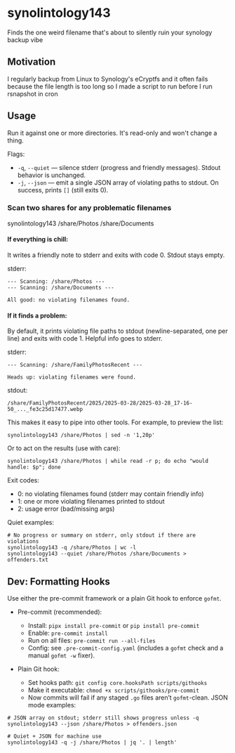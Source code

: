# synolintology143
Finds the one weird filename that's about to silently ruin your synology backup vibe

## Motivation

I regularly backup from Linux to Synology's eCryptfs and it often fails because the file length is too long so I made a script to run before I run rsnapshot in cron

## Usage

Run it against one or more directories. It's read-only and won't change a thing.

Flags:
- `-q`, `--quiet` — silence stderr (progress and friendly messages). Stdout behavior is unchanged.
- `-j`, `--json` — emit a single JSON array of violating paths to stdout. On success, prints `[]` (still exits 0).

### Scan two shares for any problematic filenames
synolintology143 /share/Photos /share/Documents


#### If everything is chill:
It writes a friendly note to stderr and exits with code 0. Stdout stays empty.

stderr:
```
--- Scanning: /share/Photos ---
--- Scanning: /share/Documents ---

All good: no violating filenames found.
```

#### If it finds a problem:
By default, it prints violating file paths to stdout (newline-separated, one per line) and exits with code 1. Helpful info goes to stderr.

stderr:
```
--- Scanning: /share/FamilyPhotosRecent ---

Heads up: violating filenames were found.
```

stdout:
```
/share/FamilyPhotosRecent/2025/2025-03-28/2025-03-28_17-16-50_..._fe3c25d17477.webp
```

This makes it easy to pipe into other tools. For example, to preview the list:
```
synolintology143 /share/Photos | sed -n '1,20p'
```

Or to act on the results (use with care):
```
synolintology143 /share/Photos | while read -r p; do echo "would handle: $p"; done
```

Exit codes:
- 0: no violating filenames found (stderr may contain friendly info)
- 1: one or more violating filenames printed to stdout
- 2: usage error (bad/missing args)

Quiet examples:
```
# No progress or summary on stderr, only stdout if there are violations
synolintology143 -q /share/Photos | wc -l
synolintology143 --quiet /share/Photos /share/Documents > offenders.txt
```

## Dev: Formatting Hooks

Use either the pre-commit framework or a plain Git hook to enforce `gofmt`.

- Pre-commit (recommended):
  - Install: `pipx install pre-commit` or `pip install pre-commit`
  - Enable: `pre-commit install`
  - Run on all files: `pre-commit run --all-files`
  - Config: see `.pre-commit-config.yaml` (includes a `gofmt` check and a manual `gofmt -w` fixer).

- Plain Git hook:
  - Set hooks path: `git config core.hooksPath scripts/githooks`
  - Make it executable: `chmod +x scripts/githooks/pre-commit`
  - Now commits will fail if any staged `.go` files aren’t `gofmt`-clean.
JSON mode examples:
```
# JSON array on stdout; stderr still shows progress unless -q
synolintology143 --json /share/Photos > offenders.json

# Quiet + JSON for machine use
synolintology143 -q -j /share/Photos | jq '. | length'
```
